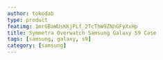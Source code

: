 ```yaml
---
author: tokodab
type: product
featimg: 1mr6BaWUsKKjPLf_2TcThW9ZNhGFyXxHp
title: Symmetra Overwatch Samsung Galaxy S9 Case
tags: [samsung, galaxy, s9]
category: [samsung]
---
```

